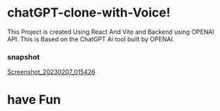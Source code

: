 # chatGPT-clone-with-Voice!
This Project is created Using React And Vite and Backend using OPENAI API.
This is Based on the ChatGPT Ai tool built by OPENAI.
### snapshot
[Screenshot_20230207_015426](https://user-images.githubusercontent.com/112502060/217191086-057ad17e-1cbd-4977-b33f-27944fc631e6.png)

# have Fun
